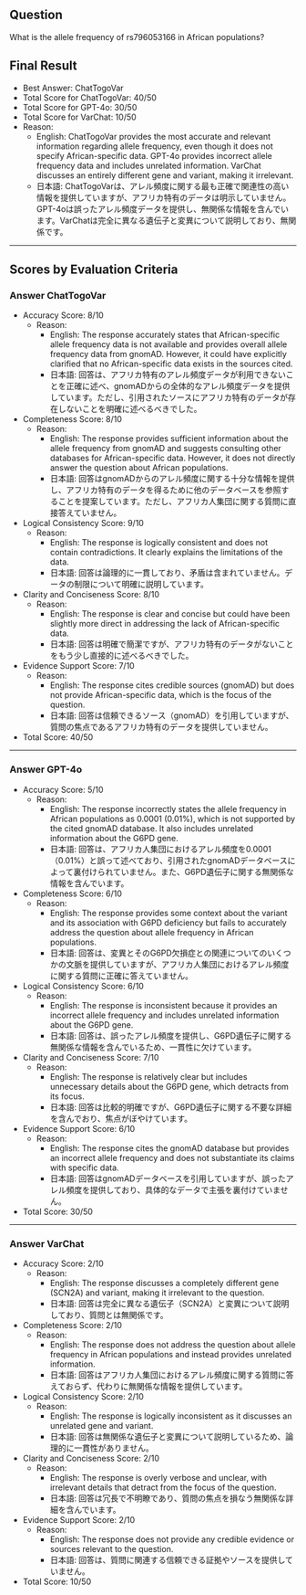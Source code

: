 ## Question

What is the allele frequency of rs796053166 in African populations?

## Final Result

- Best Answer: ChatTogoVar
- Total Score for ChatTogoVar: 40/50
- Total Score for GPT-4o: 30/50
- Total Score for VarChat: 10/50
- Reason:
  - English: ChatTogoVar provides the most accurate and relevant information regarding allele frequency, even though it does not specify African-specific data. GPT-4o provides incorrect allele frequency data and includes unrelated information. VarChat discusses an entirely different gene and variant, making it irrelevant.
  - 日本語: ChatTogoVarは、アレル頻度に関する最も正確で関連性の高い情報を提供していますが、アフリカ特有のデータは明示していません。GPT-4oは誤ったアレル頻度データを提供し、無関係な情報を含んでいます。VarChatは完全に異なる遺伝子と変異について説明しており、無関係です。

---

## Scores by Evaluation Criteria

### Answer ChatTogoVar
- Accuracy Score: 8/10
  - Reason: 
    - English: The response accurately states that African-specific allele frequency data is not available and provides overall allele frequency data from gnomAD. However, it could have explicitly clarified that no African-specific data exists in the sources cited.
    - 日本語: 回答は、アフリカ特有のアレル頻度データが利用できないことを正確に述べ、gnomADからの全体的なアレル頻度データを提供しています。ただし、引用されたソースにアフリカ特有のデータが存在しないことを明確に述べるべきでした。
- Completeness Score: 8/10
  - Reason: 
    - English: The response provides sufficient information about the allele frequency from gnomAD and suggests consulting other databases for African-specific data. However, it does not directly answer the question about African populations.
    - 日本語: 回答はgnomADからのアレル頻度に関する十分な情報を提供し、アフリカ特有のデータを得るために他のデータベースを参照することを提案しています。ただし、アフリカ人集団に関する質問に直接答えていません。
- Logical Consistency Score: 9/10
  - Reason: 
    - English: The response is logically consistent and does not contain contradictions. It clearly explains the limitations of the data.
    - 日本語: 回答は論理的に一貫しており、矛盾は含まれていません。データの制限について明確に説明しています。
- Clarity and Conciseness Score: 8/10
  - Reason: 
    - English: The response is clear and concise but could have been slightly more direct in addressing the lack of African-specific data.
    - 日本語: 回答は明確で簡潔ですが、アフリカ特有のデータがないことをもう少し直接的に述べるべきでした。
- Evidence Support Score: 7/10
  - Reason: 
    - English: The response cites credible sources (gnomAD) but does not provide African-specific data, which is the focus of the question.
    - 日本語: 回答は信頼できるソース（gnomAD）を引用していますが、質問の焦点であるアフリカ特有のデータを提供していません。
- Total Score: 40/50

---

### Answer GPT-4o
- Accuracy Score: 5/10
  - Reason: 
    - English: The response incorrectly states the allele frequency in African populations as 0.0001 (0.01%), which is not supported by the cited gnomAD database. It also includes unrelated information about the G6PD gene.
    - 日本語: 回答は、アフリカ人集団におけるアレル頻度を0.0001（0.01%）と誤って述べており、引用されたgnomADデータベースによって裏付けられていません。また、G6PD遺伝子に関する無関係な情報を含んでいます。
- Completeness Score: 6/10
  - Reason: 
    - English: The response provides some context about the variant and its association with G6PD deficiency but fails to accurately address the question about allele frequency in African populations.
    - 日本語: 回答は、変異とそのG6PD欠損症との関連についてのいくつかの文脈を提供していますが、アフリカ人集団におけるアレル頻度に関する質問に正確に答えていません。
- Logical Consistency Score: 6/10
  - Reason: 
    - English: The response is inconsistent because it provides an incorrect allele frequency and includes unrelated information about the G6PD gene.
    - 日本語: 回答は、誤ったアレル頻度を提供し、G6PD遺伝子に関する無関係な情報を含んでいるため、一貫性に欠けています。
- Clarity and Conciseness Score: 7/10
  - Reason: 
    - English: The response is relatively clear but includes unnecessary details about the G6PD gene, which detracts from its focus.
    - 日本語: 回答は比較的明確ですが、G6PD遺伝子に関する不要な詳細を含んでおり、焦点がぼやけています。
- Evidence Support Score: 6/10
  - Reason: 
    - English: The response cites the gnomAD database but provides an incorrect allele frequency and does not substantiate its claims with specific data.
    - 日本語: 回答はgnomADデータベースを引用していますが、誤ったアレル頻度を提供しており、具体的なデータで主張を裏付けていません。
- Total Score: 30/50

---

### Answer VarChat
- Accuracy Score: 2/10
  - Reason: 
    - English: The response discusses a completely different gene (SCN2A) and variant, making it irrelevant to the question.
    - 日本語: 回答は完全に異なる遺伝子（SCN2A）と変異について説明しており、質問とは無関係です。
- Completeness Score: 2/10
  - Reason: 
    - English: The response does not address the question about allele frequency in African populations and instead provides unrelated information.
    - 日本語: 回答はアフリカ人集団におけるアレル頻度に関する質問に答えておらず、代わりに無関係な情報を提供しています。
- Logical Consistency Score: 2/10
  - Reason: 
    - English: The response is logically inconsistent as it discusses an unrelated gene and variant.
    - 日本語: 回答は無関係な遺伝子と変異について説明しているため、論理的に一貫性がありません。
- Clarity and Conciseness Score: 2/10
  - Reason: 
    - English: The response is overly verbose and unclear, with irrelevant details that detract from the focus of the question.
    - 日本語: 回答は冗長で不明瞭であり、質問の焦点を損なう無関係な詳細を含んでいます。
- Evidence Support Score: 2/10
  - Reason: 
    - English: The response does not provide any credible evidence or sources relevant to the question.
    - 日本語: 回答は、質問に関連する信頼できる証拠やソースを提供していません。
- Total Score: 10/50